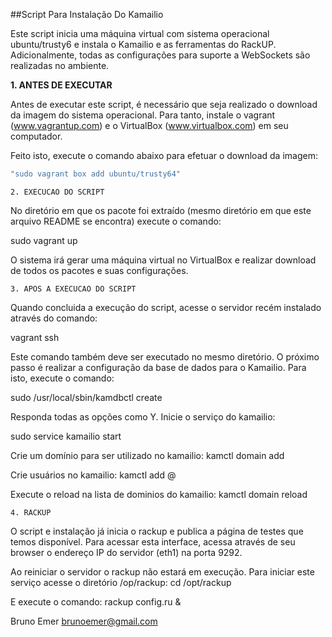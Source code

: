 ##Script Para Instalação Do Kamailio


Este script inicia uma máquina virtual com sistema operacional ubuntu/trusty6
e instala o Kamailio e as ferramentas do RackUP. Adicionalmente, todas as 
configurações para suporte a WebSockets são realizadas no ambiente.


**1. ANTES DE EXECUTAR**

Antes de executar este script, é necessário que seja realizado o download
da imagem do sistema operacional. Para tanto, instale o vagrant 
(www.vagrantup.com) e o VirtualBox (www.virtualbox.com) em seu computador.

Feito isto, execute o comando abaixo para efetuar o download da imagem:

```bash
"sudo vagrant box add ubuntu/trusty64"
```



	2. EXECUCAO DO SCRIPT

No diretório em que os pacote foi extraído (mesmo diretório em que este
arquivo README se encontra) execute o comando:

sudo vagrant up

O sistema irá gerar uma máquina virtual no VirtualBox e realizar download
de todos os pacotes e suas configurações.




	3. APOS A EXECUCAO DO SCRIPT

Quando concluida a execução do script, acesse o servidor recém instalado
através do comando:

vagrant ssh

Este comando também deve ser executado no mesmo diretório.
O próximo passo é realizar a configuração da base de dados para o Kamailio.
Para isto, execute o comando:

sudo /usr/local/sbin/kamdbctl create

Responda todas as opções como Y.
Inicie o serviço do kamailio:

sudo service kamailio start

Crie um domínio para ser utilizado no kamailio:
kamctl domain add <nome do dominio>

Crie usuários no kamailio:
kamctl add <user>@<dominio> <senha>

Execute o reload na lista de dominios do kamailio:
kamctl domain reload


	4. RACKUP

O script e instalação já inicia o rackup e publica a página de testes que
temos disponível. Para acessar esta interface, acessa através de seu browser
o endereço IP do servidor (eth1) na porta 9292.

Ao reiniciar o servidor o rackup não estará em execução. Para iniciar este 
serviço acesse o diretório /op/rackup:
cd /opt/rackup

E execute o comando:
rackup config.ru &





Bruno Emer
brunoemer@gmail.com

